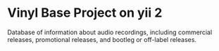# Vinyl Base Project on yii 2
Database of information about audio recordings, including commercial releases, promotional releases, and bootleg or off-label releases.
